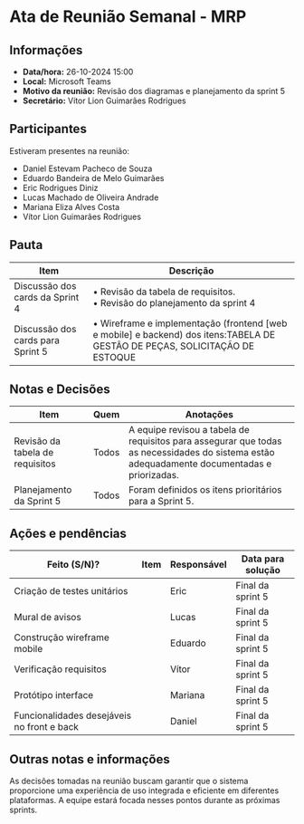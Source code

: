 # Ata de Reunião Semanal - MRP

## Informações

* **Data/hora:** 26-10-2024 15:00
* **Local:** Microsoft Teams
* **Motivo da reunião:** Revisão dos diagramas e planejamento da sprint 5
* **Secretário:** Vítor Lion Guimarães Rodrigues

## Participantes

Estiveram presentes na reunião:

- Daniel Estevam Pacheco de Souza
- Eduardo Bandeira de Melo Guimarães
- Eric Rodrigues Diniz
- Lucas Machado de Oliveira Andrade
- Mariana Eliza Alves Costa
- Vítor Lion Guimarães Rodrigues

## Pauta

| Item                                     | Descrição                                                                                                                                                                       |
| ---------------------------------------- | --------------------------------------------- |
| Discussão dos cards da Sprint 4 | • Revisão da tabela de requisitos. <br>• Revisão do planejamento da sprint 4 <br>
| Discussão dos cards para Sprint 5  | • Wireframe e implementação (frontend [web e mobile] e backend) dos itens:TABELA DE GESTÂO DE PEÇAS, SOLICITAÇÃO DE ESTOQUE|

## Notas e Decisões

| Item                                   | Quem  | Anotações                                                                                                                                                                                                                                   |
| -------------------------------------- | ----- | ------------------------------------------------------------------------------------------------------------------------------------------------------------------------------------------------------------------------------------------- |
| Revisão da tabela de requisitos        | Todos | A equipe revisou a tabela de requisitos para assegurar que todas as necessidades do sistema estão adequadamente documentadas e priorizadas. |
| Planejamento da Sprint 5               | Todos | Foram definidos os itens prioritários para a Sprint 5.|


## Ações e pendências

| Feito (S/N)? | Item | Responsável | Data para solução |
| ------------ | ---- | ----------- | ----------------- |
|      Criação de testes unitários        |     |    Eric         |       Final da sprint 5            |
|      Mural de avisos        |     |    Lucas         |       Final da sprint 5            |
|      Construção wireframe mobile        |      |    Eduardo         |       Final da sprint 5            |
|      Verificação requisitos        |      |    Vítor         |       Final da sprint 5            |
|      Protótipo interface        |      |    Mariana         |       Final da sprint 5            |
|     Funcionalidades desejáveis no front e back        |      |    Daniel         |       Final da sprint 5            |

## Outras notas e informações

As decisões tomadas na reunião buscam garantir que o sistema proporcione uma experiência de uso integrada e eficiente em diferentes plataformas. A equipe estará focada nesses pontos durante as próximas sprints.